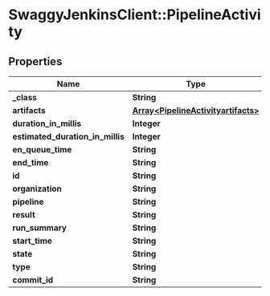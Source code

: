 # SwaggyJenkinsClient::PipelineActivity

## Properties
Name | Type | Description | Notes
------------ | ------------- | ------------- | -------------
**_class** | **String** |  | [optional] 
**artifacts** | [**Array&lt;PipelineActivityartifacts&gt;**](PipelineActivityartifacts.md) |  | [optional] 
**duration_in_millis** | **Integer** |  | [optional] 
**estimated_duration_in_millis** | **Integer** |  | [optional] 
**en_queue_time** | **String** |  | [optional] 
**end_time** | **String** |  | [optional] 
**id** | **String** |  | [optional] 
**organization** | **String** |  | [optional] 
**pipeline** | **String** |  | [optional] 
**result** | **String** |  | [optional] 
**run_summary** | **String** |  | [optional] 
**start_time** | **String** |  | [optional] 
**state** | **String** |  | [optional] 
**type** | **String** |  | [optional] 
**commit_id** | **String** |  | [optional] 


